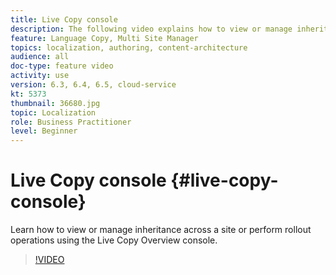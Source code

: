 ```yaml
---
title: Live Copy console
description: The following video explains how to view or manage inheritance across a site or perform rollout operations using the Live Copy Overview console.
feature: Language Copy, Multi Site Manager
topics: localization, authoring, content-architecture
audience: all
doc-type: feature video
activity: use
version: 6.3, 6.4, 6.5, cloud-service
kt: 5373
thumbnail: 36680.jpg
topic: Localization
role: Business Practitioner
level: Beginner
---
```


# Live Copy console {#live-copy-console}

Learn how to view or manage inheritance across a site or perform rollout operations using the Live Copy Overview console.

>[!VIDEO](https://video.tv.adobe.com/v/36680?quality=12&learn=on)
